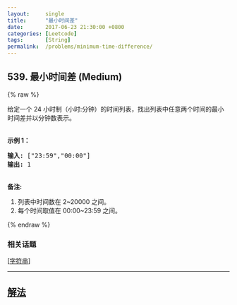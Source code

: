```yaml
---
layout:     single
title:      "最小时间差"
date:       2017-06-23 21:30:00 +0800
categories: [Leetcode]
tags:       [String]
permalink:  /problems/minimum-time-difference/
---
```


## 539. 最小时间差 (Medium)

{% raw %}

<p>给定一个 24 小时制（小时:分钟）的时间列表，找出列表中任意两个时间的最小时间差并以分钟数表示。</p>

<p><br>
<strong>示例 1：</strong></p>

<pre><strong>输入:</strong> [&quot;23:59&quot;,&quot;00:00&quot;]
<strong>输出:</strong> 1
</pre>

<p><br>
<strong>备注:</strong></p>

<ol>
	<li>列表中时间数在 2~20000 之间。</li>
	<li>每个时间取值在 00:00~23:59 之间。</li>
</ol>

{% endraw %}

### 相关话题
  [[字符串](https://github.com/openset/leetcode/tree/master/tag/string/README.md)]

---

## [解法](https://github.com/openset/leetcode/tree/master/problems/minimum-time-difference)
